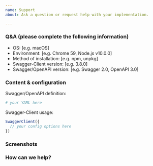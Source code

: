 ```yaml
---
name: Support
about: Ask a question or request help with your implementation.

---
```


<!--
  We can only offer support for Swagger-Client itself.

  If you're having a problem with a library that uses Swagger-Client,
  please open an issue in that project's repository instead.
 -->

### Q&A (please complete the following information)
 - OS: [e.g. macOS]
 - Environment: [e.g. Chrome 59, Node.js v10.0.0]
 - Method of installation: [e.g. npm, unpkg]
 - Swagger-Client version: [e.g. 3.8.0]
 - Swagger/OpenAPI version: [e.g. Swagger 2.0, OpenAPI 3.0]

### Content & configuration
<!-- Provide us with a way to see what you're seeing, so that we can help. -->

Swagger/OpenAPI definition:
```yaml
# your YAML here
```

Swagger-Client usage:
```js
SwaggerClient({
  // your config options here
})
```

### Screenshots
<!-- If applicable, add screenshots to help give context to your problem. -->

### How can we help?
<!-- Your question or problem goes here! -->
